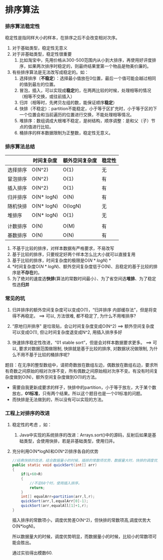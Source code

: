 # 排序算法

### 排序算法稳定性

稳定性是指同样大小的样本，在排序之后不会改变相对次序。

1. 对于基础类型，稳定性无意义
2. 对于非基础类型，稳定性很重要
   1. 比如淘宝中，先用价格从300-500范围内从小到大排序，再使用好评度排序，如果两次排序时稳定的，则最终结果里第一个物品是物美价廉的。
3. 有些排序算法是无法改写成稳定的。如：
   1. 选择排序（**不稳定**）：选择最小值放在0位置，最后一个值可能会越过相同的值到最左的位置。
   2. 冒泡，插入，可以实现成**稳定**的，在两两比较的时候，处理相等的情况（相等不交换，或往前插入）
   3. 归并（相等时，先拷贝左组的数，能保证顺序**稳定**）
   4. 快排（不稳定）：partition不能稳定，小于等于区扩充时，小于等于区的下一个位置会和当前遍历的位置进行交换，不能处理相等情况。
   5. 堆排序：数组调成大根堆不稳定，是树结构，顺序调整：是和父（子）节点的值进行比较。
   6. 桶排序的样本数据限制为正整数，稳定性无意义。

### 排序算法总结

|          | 时间复杂度 | 额外空间复杂度 | 稳定性 |
| -------- | ---------- | -------------- | ------ |
| 选择排序 | O(N^2)     | O(1)           | 无     |
| 冒泡排序 | O(N^2)     | O(1)           | 有     |
| 插入排序 | O(N^2)     | O(1)           | 有     |
| 归并排序 | O(N* logN) | O(N)           | 有     |
| 随机快排 | O(N* logN) | O(logN)        | 无     |
| 堆排序   | O(N* logN) | O(1)           | 无     |
|          |            |                |        |
| 计数排序 | O(N)       | O(M)           | 有     |
| 基数排序 | O(N)       | O(N)           | 有     |

1. 不基于比较的排序，对样本数据有严格要求，不易改写  
2. 基于比较的排序，只要规定好两个样本怎么比大小就可以直接复用 
3.  基于比较的排序，时间复杂度的极限是O($N*logN$)  *
4. *时间复杂度O($N*logN$)、额外空间复杂度低于O(N)、且稳定的基于比较的排序是**不存在**的。  
5. 为了绝对的速度选**快排**(算法的常数时间最小）、为了省空间选**堆排**、为了稳定性选**归并**  

### 常见的坑

1. 归并排序的额外空间复杂度可以变成O(1)，“归并排序 内部缓存法”，但是将变得不再稳定。
       ==> 可以, 方法很难, 都不稳定了, 为什么不用堆排序?

2. “原地归并排序" 是垃圾贴，会让时间复杂度变成O(N^2) 
       ==> 额外空间复杂度可以变成O(1), 但让时间复杂度退变成N^2, 用插入排序多好

3. 快速排序稳定性改进，“01 stable sort”，但是会对样本数据要求更多。
      ==> 可以, 要求对数据范围做限制, 快排就是基于比较的排序, 对数据状况做限制, 为什么不用不基于比较的桶排序呢?

题目：在无序的整型数组中，请把奇数放在数组左边，偶数放在数组右边，要求所有奇数之间原始的相对次序不变，所有偶数之间原始相对次序不变。有没有时间复杂度做到O(N)，额外空间复杂度做到O(1)的方法。

- 需要自我更新成要求的样子，快排中的partition，小于等于放左，大于某个数放右，**01标准**，只有两个结果。所以这个题目也是一个01标准的问题。
- 而快排是无法做到的，所以没有可以实现的方法。

### 工程上对排序的改进

1) 稳定性的考虑 ，如：
   1) Java中实现的系统排序的改进：Arrays.sort()中的源码，反射后如果是基础类型，会使用快排，若是非基础类型，使用归并。

2) 充分利用O(N*logN)和O(N^2)排序各自的优势

   ```java
   //经典快排的改进，结合数据量小的时候，插排的常数项优势，数据量大时，快排的调度优势
   public static void quickSort(int[] arr)
   {
       if(L+60>R)
       {
           //不足60个时，使用插入排序。
           return;
       }
       int[] equalArr=partition(arr,l,r);
       quickSort(arr,l,equalArr[0]-1);
       quickSort(arr,equalAll[1]+1,r);
   }
   ```

   插入排序的常数项小，调度优势差O(N^2)，但快排的常数项高,调度优势大O(N*logN)。
   
   所以数据量大的时候，调度优势明显，而数据量小的时候，比较小的常数项可能会胜出。
   
   通过实验得出模数60.

